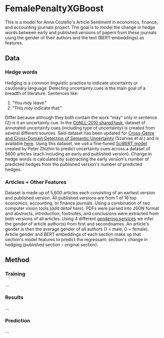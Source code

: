 # FemalePenaltyXGBoost
This is a model for Anna Costello's Article Sentiment in economics, finance, and accounting journals project. The goal is to model the change in hedge words between early and published versions of papers from these journals using the gender of their authors and the text (BERT embeddings) as features. 
## Data
### Hedge words
Hedging is a common linguistic practice to indicate uncertainty or cautionary language. Detecting uncertainty cues is the main goal of a breadth of literature. Sentences like:
1. "You *may* leave."
2. "This *may* indicate that."

Differ because although they both contain the work "may" only in sentence (2) is it an uncertainty cue. In the [CoNLL-2010 shared task](https://aclanthology.org/W10-3001.pdf), dataset of annotated uncertainty cues (including type of uncertainty) is created from several different sources. Said dataset has been updated for [Cross-Genre and Cross-Domain Detection of Semantic Uncertainty](https://www.mitpressjournals.org/doi/pdf/10.1162/COLI_a_00098) (Szarvas et al.) and is available [here](https://rgai.sed.hu/file/139). Using this dataset, we use a fine-tuned [SciBERT model](https://github.com/PeterZhizhin/BERTUncertaintyDetection) created by Peter Zhizhin to predict uncertainty cues across a dataset of 5600 articles (each including an early and published version). Change in hedge words is calculated by subtracting the early version's number of predicted hedges from the published version's number of predicted hedges.
### Articles + Other Features
Dataset is made up of 5,600 articles each consisting of an earliest version and published version. All published versions are from 1 of 16 top economics, accounting, or finance journals. Using a combination of two computer vision tools (*add detail here*), PDFs were parsed into JSON format and abstracts, introduction, footnotes, and conclusions were extracted from both versions of all articles. Using 4 different [gendering services](https://github.com/ek8terina/Gendering) we infer the gender of article author(s) from first and secondnames. An article's gender is then the average gender of all authors (1 = male, 0 = female). Article gender and BERT embeddings of each section make up that section's model features to predict the regressant: section's change in hedging (published section - original section). 
## Method
### Training
...
### Results
...
### Prediction
...

